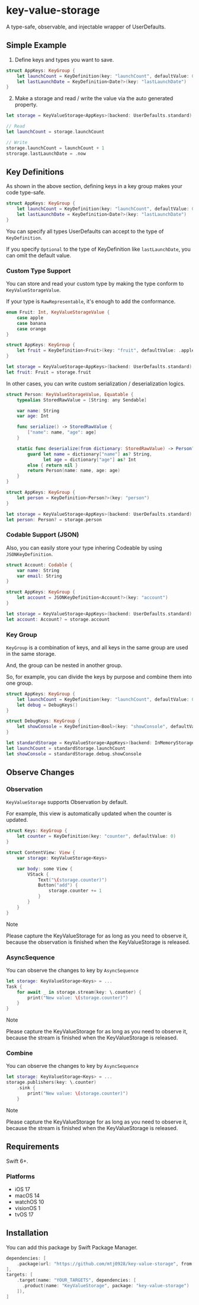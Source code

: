 # key-value-storage
A type-safe, observable, and injectable wrapper of UserDefaults.

## Simple Example
1. Define keys and types you want to save.

```swift
struct AppKeys: KeyGroup {
    let launchCount = KeyDefinition(key: "launchCount", defaultValue: 0)
    let lastLaunchDate = KeyDefinition<Date?>(key: "lastLaunchDate")
}
```

2. Make a storage and read / write the value via the auto generated property.

```swift
let storage = KeyValueStorage<AppKeys>(backend: UserDefaults.standard)

// Read
let launchCount = storage.launchCount 

// Write
storage.launchCount = launchCount + 1
strorage.lastLaunchDate = .now
```

## Key Definitions
As shown in the above section, defining keys in a key group makes your code type-safe.
```swift
struct AppKeys: KeyGroup {
    let launchCount = KeyDefinition(key: "launchCount", defaultValue: 0)
    let lastLaunchDate = KeyDefinition<Date?>(key: "lastLaunchDate")
}
```

You can specify all types UserDefaults can accept to the type of `KeyDefinition`.

If you specify `Optional` to the type of KeyDefinition like `lastLaunchDate`, you can omit the default value.

### Custom Type Support
You can store and read your custom type by making the type conform to `KeyValueStorageValue`.


If your type is `RawRepresentable`, it's enough to add the conformance.
```swift
enum Fruit: Int, KeyValueStorageValue {
    case apple
    case banana
    case orange
}

struct AppKeys: KeyGroup {
    let fruit = KeyDefinition<Fruit>(key: "fruit", defaultValue: .apple)
}

let storage = KeyValueStorage<AppKeys>(backend: UserDefaults.standard)
let fruit: Fruit = storage.fruit
```

In other cases, you can write custom serialization / deserialization logics.
```swift
struct Person: KeyValueStorageValue, Equatable {
    typealias StoredRawValue = [String: any Sendable]

    var name: String
    var age: Int

    func serialize() -> StoredRawValue {
        ["name": name, "age": age]
    }

    static func deserialize(from dictionary: StoredRawValue) -> Person? {
        guard let name = dictionary["name"] as? String,
              let age = dictionary["age"] as? Int
        else { return nil }
        return Person(name: name, age: age)
    }
}

struct AppKeys: KeyGroup {
    let person = KeyDefinition<Person?>(key: "person")
}

let storage = KeyValueStorage<AppKeys>(backend: UserDefaults.standard)
let person: Person? = storage.person
```

### Codable Support (JSON)
Also, you can easily store your type inhering Codeable by using `JSONKeyDefinition`.

```swift
struct Account: Codable {
    var name: String
    var email: String
}

struct AppKeys: KeyGroup {
    let account = JSONKeyDefinition<Account?>(key: "account")
}

let storage = KeyValueStorage<AppKeys>(backend: UserDefaults.standard)
let account: Account? = storage.account
```

### Key Group
`KeyGroup` is a combination of keys, and all keys in the same group are used in the same storage.

And, the group can be nested in another group.

So, for example, you can divide the keys by purpose and combine them into one group.
```swift
struct AppKeys: KeyGroup {
    let launchCount = KeyDefinition(key: "launchCount", defaultValue: 0)
    let debug = DebugKeys()
}

struct DebugKeys: KeyGroup {
    let showConsole = KeyDefinition<Bool>(key: "showConsole", defaultValue: false)
}

let standardStorage = KeyValueStorage<AppKeys>(backend: InMemoryStorage())
let launchCount = standardStorage.launchCount
let showConsole = standardStorage.debug.showConsole
```

## Observe Changes
### Observation
`KeyValueStorage` supports Observation by default.

For example, this view is automatically updated when the counter is updated.
```swift
struct Keys: KeyGroup {
    let counter = KeyDefinition(key: "counter", defaultValue: 0)
}

struct ContentView: View {
    var storage: KeyValueStorage<Keys>

    var body: some View {
        VStack {
            Text("\(storage.counter)")
            Button("add") {
                storage.counter += 1
            }
        }
    }
}
```
> [!NOTE]
> Please capture the KeyValueStorage for as long as you need to observe it, because the observation is finished when the KeyValueStorage is released.

### AsyncSequence
You can observe the changes to key by `AsyncSequence`
```swift
let storage: KeyValueStorage<Keys> = ...
Task {
    for await _ in storage.stream(key: \.counter) {
        print("New value: \(storage.counter)")
    }
}
```
> [!NOTE]
> Please capture the KeyValueStorage for as long as you need to observe it, because the stream is finished when the KeyValueStorage is released.

### Combine
You can observe the changes to key by `AsyncSequence`

```swift
let storage: KeyValueStorage<Keys> = ...
storage.publishers(key: \.counter)
    .sink {
        print("New value: \(storage.counter)")
    }
```
> [!NOTE]
> Please capture the KeyValueStorage for as long as you need to observe it, because the stream is finished when the KeyValueStorage is released.

## Requirements
Swift 6+.

### Platforms
- iOS 17
- macOS 14
- watchOS 10
- visionOS 1
- tvOS 17

## Installation
You can add this package by Swift Package Manager.
```swift
dependencies: [
    .package(url: "https://github.com/mtj0928/key-value-storage", from: "0.1.0")
],
targets: [
    .target(name: "YOUR_TARGETS", dependencies: [
      .product(name: "KeyValueStorage", package: "key-value-storage")
    ]),
]
```

